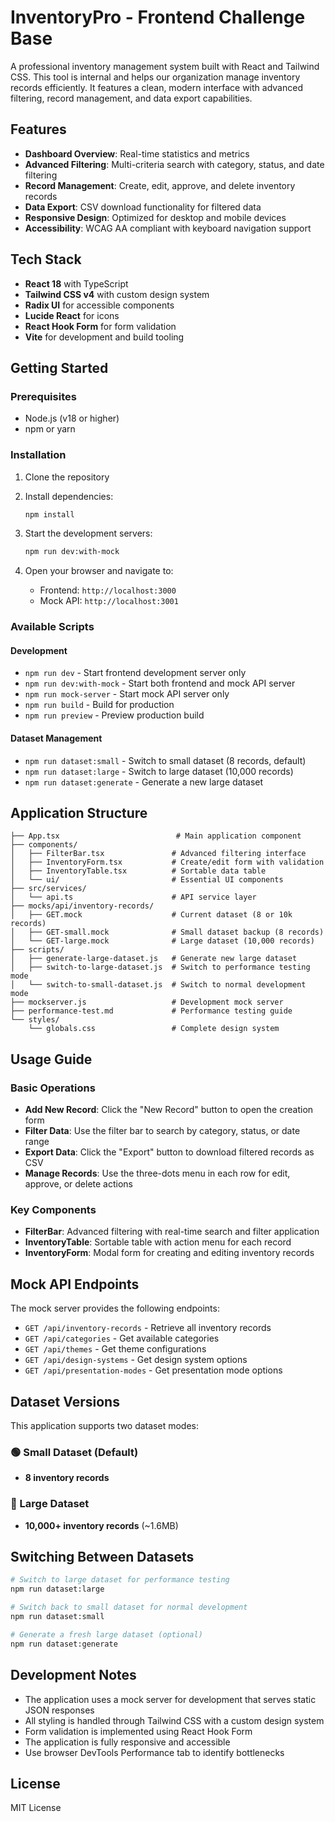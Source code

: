 # InventoryPro - Frontend Challenge Base

A professional inventory management system built with React and Tailwind CSS. This tool is internal and helps our organization manage inventory records efficiently. It features a clean, modern interface with advanced filtering, record management, and data export capabilities.

## Features

- **Dashboard Overview**: Real-time statistics and metrics
- **Advanced Filtering**: Multi-criteria search with category, status, and date filtering
- **Record Management**: Create, edit, approve, and delete inventory records
- **Data Export**: CSV download functionality for filtered data
- **Responsive Design**: Optimized for desktop and mobile devices
- **Accessibility**: WCAG AA compliant with keyboard navigation support

## Tech Stack

- **React 18** with TypeScript
- **Tailwind CSS v4** with custom design system
- **Radix UI** for accessible components
- **Lucide React** for icons
- **React Hook Form** for form validation
- **Vite** for development and build tooling

## Getting Started

### Prerequisites

- Node.js (v18 or higher)
- npm or yarn

### Installation

1. Clone the repository
2. Install dependencies:
   ```bash
   npm install
   ```

3. Start the development servers:
   ```bash
   npm run dev:with-mock
   ```

4. Open your browser and navigate to:
   - Frontend: `http://localhost:3000`
   - Mock API: `http://localhost:3001`

### Available Scripts

#### Development
- `npm run dev` - Start frontend development server only
- `npm run dev:with-mock` - Start both frontend and mock API server
- `npm run mock-server` - Start mock API server only  
- `npm run build` - Build for production
- `npm run preview` - Preview production build

#### Dataset Management
- `npm run dataset:small` - Switch to small dataset (8 records, default)
- `npm run dataset:large` - Switch to large dataset (10,000 records)
- `npm run dataset:generate` - Generate a new large dataset

## Application Structure

```
├── App.tsx                          # Main application component
├── components/
│   ├── FilterBar.tsx               # Advanced filtering interface
│   ├── InventoryForm.tsx           # Create/edit form with validation
│   ├── InventoryTable.tsx          # Sortable data table
│   └── ui/                         # Essential UI components
├── src/services/
│   └── api.ts                      # API service layer
├── mocks/api/inventory-records/
│   ├── GET.mock                    # Current dataset (8 or 10k records)
│   ├── GET-small.mock              # Small dataset backup (8 records)
│   └── GET-large.mock              # Large dataset (10,000 records)
├── scripts/
│   ├── generate-large-dataset.js   # Generate new large dataset
│   ├── switch-to-large-dataset.js  # Switch to performance testing mode
│   └── switch-to-small-dataset.js  # Switch to normal development mode
├── mockserver.js                   # Development mock server
├── performance-test.md             # Performance testing guide
└── styles/
    └── globals.css                 # Complete design system
```

## Usage Guide

### Basic Operations

- **Add New Record**: Click the "New Record" button to open the creation form
- **Filter Data**: Use the filter bar to search by category, status, or date range
- **Export Data**: Click the "Export" button to download filtered records as CSV
- **Manage Records**: Use the three-dots menu in each row for edit, approve, or delete actions

### Key Components

- **FilterBar**: Advanced filtering with real-time search and filter application
- **InventoryTable**: Sortable table with action menu for each record
- **InventoryForm**: Modal form for creating and editing inventory records

## Mock API Endpoints

The mock server provides the following endpoints:

- `GET /api/inventory-records` - Retrieve all inventory records
- `GET /api/categories` - Get available categories
- `GET /api/themes` - Get theme configurations
- `GET /api/design-systems` - Get design system options
- `GET /api/presentation-modes` - Get presentation mode options

## Dataset Versions

This application supports two dataset modes:

### 🟢 Small Dataset (Default)
- **8 inventory records**

### 🔴 Large Dataset 
- **10,000+ inventory records** (~1.6MB)

## Switching Between Datasets

```bash
# Switch to large dataset for performance testing
npm run dataset:large

# Switch back to small dataset for normal development  
npm run dataset:small

# Generate a fresh large dataset (optional)
npm run dataset:generate
```

## Development Notes

- The application uses a mock server for development that serves static JSON responses
- All styling is handled through Tailwind CSS with a custom design system
- Form validation is implemented using React Hook Form
- The application is fully responsive and accessible
- Use browser DevTools Performance tab to identify bottlenecks

## License

MIT License